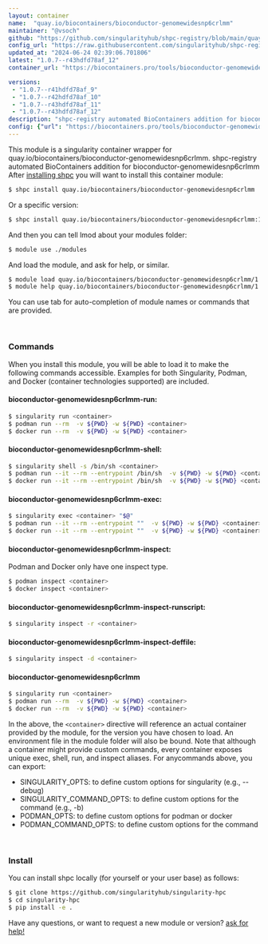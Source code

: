 ```yaml
---
layout: container
name:  "quay.io/biocontainers/bioconductor-genomewidesnp6crlmm"
maintainer: "@vsoch"
github: "https://github.com/singularityhub/shpc-registry/blob/main/quay.io/biocontainers/bioconductor-genomewidesnp6crlmm/container.yaml"
config_url: "https://raw.githubusercontent.com/singularityhub/shpc-registry/main/quay.io/biocontainers/bioconductor-genomewidesnp6crlmm/container.yaml"
updated_at: "2024-06-24 02:39:06.701806"
latest: "1.0.7--r43hdfd78af_12"
container_url: "https://biocontainers.pro/tools/bioconductor-genomewidesnp6crlmm"

versions:
 - "1.0.7--r41hdfd78af_9"
 - "1.0.7--r42hdfd78af_10"
 - "1.0.7--r43hdfd78af_11"
 - "1.0.7--r43hdfd78af_12"
description: "shpc-registry automated BioContainers addition for bioconductor-genomewidesnp6crlmm"
config: {"url": "https://biocontainers.pro/tools/bioconductor-genomewidesnp6crlmm", "maintainer": "@vsoch", "description": "shpc-registry automated BioContainers addition for bioconductor-genomewidesnp6crlmm", "latest": {"1.0.7--r43hdfd78af_12": "sha256:6c4b451068e43e005ef9090a7b53c89274a717022905809cfe01984aaeb28282"}, "tags": {"1.0.7--r41hdfd78af_9": "sha256:f445455a18f9d4be1183c9010b41085ac54391c28bdda59d5247828b1bc99a3c", "1.0.7--r42hdfd78af_10": "sha256:a48d16b712c8992819543c3ce43616d62ca140bb84b55289ff5ec14aa45fce19", "1.0.7--r43hdfd78af_11": "sha256:bdc170ec10204dd8b72d640ec8876576e2cabdf1a00ed0599aab229d69976113", "1.0.7--r43hdfd78af_12": "sha256:6c4b451068e43e005ef9090a7b53c89274a717022905809cfe01984aaeb28282"}, "docker": "quay.io/biocontainers/bioconductor-genomewidesnp6crlmm"}
---
```


This module is a singularity container wrapper for quay.io/biocontainers/bioconductor-genomewidesnp6crlmm.
shpc-registry automated BioContainers addition for bioconductor-genomewidesnp6crlmm
After [installing shpc](#install) you will want to install this container module:


```bash
$ shpc install quay.io/biocontainers/bioconductor-genomewidesnp6crlmm
```

Or a specific version:

```bash
$ shpc install quay.io/biocontainers/bioconductor-genomewidesnp6crlmm:1.0.7--r43hdfd78af_12
```

And then you can tell lmod about your modules folder:

```bash
$ module use ./modules
```

And load the module, and ask for help, or similar.

```bash
$ module load quay.io/biocontainers/bioconductor-genomewidesnp6crlmm/1.0.7--r43hdfd78af_12
$ module help quay.io/biocontainers/bioconductor-genomewidesnp6crlmm/1.0.7--r43hdfd78af_12
```

You can use tab for auto-completion of module names or commands that are provided.

<br>

### Commands

When you install this module, you will be able to load it to make the following commands accessible.
Examples for both Singularity, Podman, and Docker (container technologies supported) are included.

#### bioconductor-genomewidesnp6crlmm-run:

```bash
$ singularity run <container>
$ podman run --rm  -v ${PWD} -w ${PWD} <container>
$ docker run --rm  -v ${PWD} -w ${PWD} <container>
```

#### bioconductor-genomewidesnp6crlmm-shell:

```bash
$ singularity shell -s /bin/sh <container>
$ podman run --it --rm --entrypoint /bin/sh  -v ${PWD} -w ${PWD} <container>
$ docker run --it --rm --entrypoint /bin/sh  -v ${PWD} -w ${PWD} <container>
```

#### bioconductor-genomewidesnp6crlmm-exec:

```bash
$ singularity exec <container> "$@"
$ podman run --it --rm --entrypoint ""  -v ${PWD} -w ${PWD} <container> "$@"
$ docker run --it --rm --entrypoint ""  -v ${PWD} -w ${PWD} <container> "$@"
```

#### bioconductor-genomewidesnp6crlmm-inspect:

Podman and Docker only have one inspect type.

```bash
$ podman inspect <container>
$ docker inspect <container>
```

#### bioconductor-genomewidesnp6crlmm-inspect-runscript:

```bash
$ singularity inspect -r <container>
```

#### bioconductor-genomewidesnp6crlmm-inspect-deffile:

```bash
$ singularity inspect -d <container>
```



#### bioconductor-genomewidesnp6crlmm

```bash
$ singularity run <container>
$ podman run --rm  -v ${PWD} -w ${PWD} <container>
$ docker run --rm  -v ${PWD} -w ${PWD} <container>
```


In the above, the `<container>` directive will reference an actual container provided
by the module, for the version you have chosen to load. An environment file in the
module folder will also be bound. Note that although a container
might provide custom commands, every container exposes unique exec, shell, run, and
inspect aliases. For anycommands above, you can export:

 - SINGULARITY_OPTS: to define custom options for singularity (e.g., --debug)
 - SINGULARITY_COMMAND_OPTS: to define custom options for the command (e.g., -b)
 - PODMAN_OPTS: to define custom options for podman or docker
 - PODMAN_COMMAND_OPTS: to define custom options for the command

<br>

### Install

You can install shpc locally (for yourself or your user base) as follows:

```bash
$ git clone https://github.com/singularityhub/singularity-hpc
$ cd singularity-hpc
$ pip install -e .
```

Have any questions, or want to request a new module or version? [ask for help!](https://github.com/singularityhub/singularity-hpc/issues)